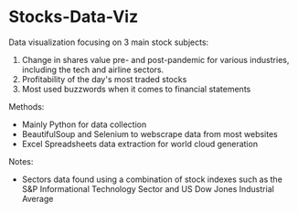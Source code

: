 # Stocks-Data-Viz
Data visualization focusing on 3 main stock subjects:
1. Change in shares value pre- and post-pandemic for various industries, including the tech and airline sectors.
2. Profitability of the day's most traded stocks
3. Most used buzzwords when it comes to financial statements

Methods:
 - Mainly Python for data collection
 - BeautifulSoup and Selenium to webscrape data from most websites
 - Excel Spreadsheets data extraction for world cloud generation

Notes:
 - Sectors data found using a combination of stock indexes such as the S&P Informational Technology Sector and US Dow Jones Industrial Average
